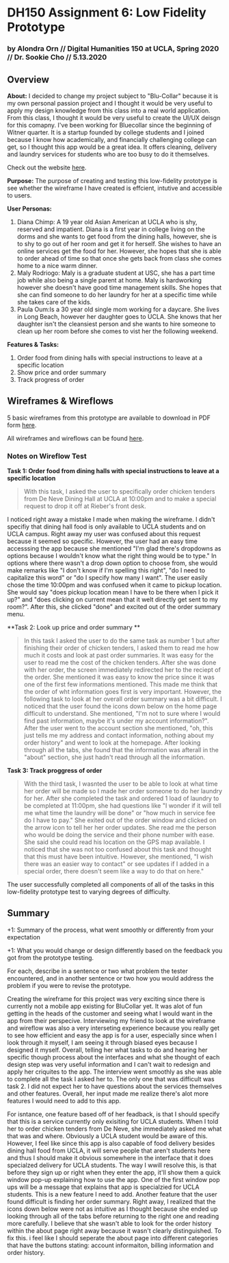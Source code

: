 # DH150 Assignment 6: Low Fidelity Prototype

### by Alondra Orn // Digital Humanities 150 at UCLA, Spring 2020 // Dr. Sookie Cho // 5.13.2020


## Overview

**About:** I decided to change my project subject to "Blu-Collar" because it is my own personal passion project and I thought it would be very useful to apply my design knowledge from this class into a real world application. From this class, I thought it would be very useful to create the UI/UX deisgn for this comapny. I've been working for Bluecollar since the beginning of Witner quarter. It is a startup founded by college students and I joined because I know how academically, and financially challenging college can get, so I thought this app would be a great idea. It offers cleaning, delivery and laundry services for students who are too busy to do it themselves. 

Check out the website [here](http://www.blu-collar.com/).

**Purpose:** The purpose of creating and testing this low-fidelity prototype is see whether the wireframe I have created is effcient, intutive and accessible to users. 

**User Personas:** 
1. Diana Chimp: A 19 year old Asian American at UCLA who is shy, reserved and impatient. Diana is a first year in college living on the dorms and she wants to get food from the dining halls, however, she is to shy to go out of her room and get it for herself. She wishes to have an online services get the food for her. However, she hopes that she is able to order ahead of time so that once she gets back from class she comes home to a nice warm dinner.
2. Maly Rodriogo: Maly is a graduate student at USC, she has a part time job while also being a single parent at home. Maly is hardworking however she doesn't have good time management skills. She hopes that she can find someone to do her laundry for her at a specific time while she takes care of the kids. 
3. Paula Oum:Is a 30 year old single mom working for a daycare. She lives in Long Beach, however her daughter goes to UCLA. She knows that her daughter isn't the cleansiest person and she wants to hire someone to clean up her room before she comes to vist her the following weekend. 

**Features & Tasks:** 
1. Order food from dining halls with special instructions to leave at a specific location
2. Show price and order summary 
3. Track progress of order 

## Wireframes & Wireflows

5 basic wireframes from this prototype are available to download in PDF form [here](http://www.blu-collar.com/).

All wireframes and wireflows can be found [here](https://docs.google.com/presentation/d/1BiwPBoQVrLznBH7h3skdUHdgDHVBF0VkMs-a9-DKQRk/edit?usp=sharing).

### Notes on Wireflow Test

**Task 1: Order food from dining halls with special instructions to leave at a specific location**
>With this task, I asked the user to specifically order chicken tenders from De Neve Dining Hall at UCLA at 10:00pm and to make a special request to drop it off at Rieber's front desk. 

I noticed right away a mistake I made when making the wireframe. I didn't specifiy that dining hall food is only available to UCLA students and on UCLA campus. Right away my user was confused about this request because it seemed so specific. However, the user had an easy time accesssing the app because she mentioned "I'm glad there's dropdowns as options because I wouldn't know what the right thing would be to type." In options where there wasn't a drop down option to choose from, she would make remarks like "I don't know if I'm spelling this right", "do I need to capitalize this word" or "do I specify how many I want". The user easily chose the time 10:00pm and was confused when it came to pickup location. She would say "does pickup location mean I have to be there when I pick it up?" and "does clicking on current mean that it welt directly get sent to my room?". After this, she clicked "done" and excited out of the order summary menu.

**Task 2: Look up price and order summary **

>In this task I asked the user to do the same task as number 1 but after finishing their order of chicken tenders, I asked them to read me how much it costs and look at past order summaries. 
It was easy for the user to read me the cost of the chicken tenders. After she was done with her order, the screen immediately redirected her to the reciept of the order. She mentioned it was easy to know the price since it was one of the first few informations mentioned. This made me think that the order of wht information goes first is very important. However, the following task to look at her overall order summary was a bit difficult. I noticed that the user found the icons down below on the home page difficult to understand. She mentioned, "I'm not to sure where I would find past information, maybe it's under my account information?". After the user went to the account section she mentioned, "oh, this just tells me my address and contact information, nothing about my order history" and went to look at the homepage. After looking through all the tabs, she found that the information was afterall in the "about" section, she just hadn't read through all the information.

**Task 3: Track proggress of order**
>With the third task, I wasnted the user to be able to look at what time her order will be made so I made her order someone to do her laundry for her. After she completed the task and ordered 1 load of laundry to be completed at 11:00pm, she had questions like "I wonder if it will tell me what time the laundry will be done" or "how much in service fee do I have to pay." She exited out of the order window and clicked on the arrow icon to tell her her order updates. She read me the person who would be doing the service and their phone number with ease. She said she could read his location on the GPS map available. I noticed that she was not too confused about this task and thought that this must have been intuitive. However, she mentioned, "I wish there was an easier way to contact" or see updates if I added in a special order, there doesn't seem like a way to do that on here."

The user successfully completed all components of all of the tasks in this low-fidelity prototype test to varying degrees of difficulty. 

## Summary
+1: Summary of the process, what went smoothly or differently from your expectation

+1: What you would change or design differently based on the feedback you got from the prototype testing. 

For each, describe in a sentence or two what problem the tester encountered, and in another sentence or two how you would address the problem if you were to revise the prototype.


Creating the wireframe for this project was very exciting since there is currently not a mobile app existing for BluCollar yet. It was alot of fun getting in the heads of the customer and seeing what I would want in the app from their perspecive. Interviewing my friend to look at the wireframe and wireflow was also a very interseting experience because you really get to see how efficient and easy the app is for a user, especially since when I look through it myself, I am seeing it through biased eyes because I designed it myself. Overall, telling her what tasks to do and hearing her specific though process about the interfaces and what she thought of each design step was very useful information and I can't wait to redesign and apply her criquites to the app. The interview went smoothly as she was able to complete all the task I asked her to. The only one that was difficult was task 2. I did not expect her to have questions about the services themselves and other features. Overall, her input made me realize there's alot more features I would need to add to this app. 

For isntance, one feature based off of her feadback, is that I should specify that this is a service currently only exisiting for UCLA students. When I told her to order chicken tenders from De Neve, she immediately asked me what that was and where. Obviously a UCLA student would be aware of this. However, I feel like since this app is also capable of food delivery besides dining hall food from UCLA, it will serve people that aren't students here and thus I should make it obvious somewhere in the interface that it does specialzed delivery for UCLA students. The way I wwill resolve this, is that before they sign up or right when they enter the app, it'll show them a quick window pop-up explaining how to use the app. One of the first window pop ups will be a message that explains that app is specialzied for UCLA students. This is a new feature I need to add. Another feature that the user found difficult is finding her order summary. Right away, I realized that the icons down below were not as intuitive as I thought because she ended up looking through all of the tabs before returning to the right one and reading more carefully. I believe that she wasn't able to look for the order history within the about page right away because it wasn't clearly distinguished. To fix this. i feel like I should seperate the about page into different categories that have the buttons stating: account informaiton, billing information and order history. 
